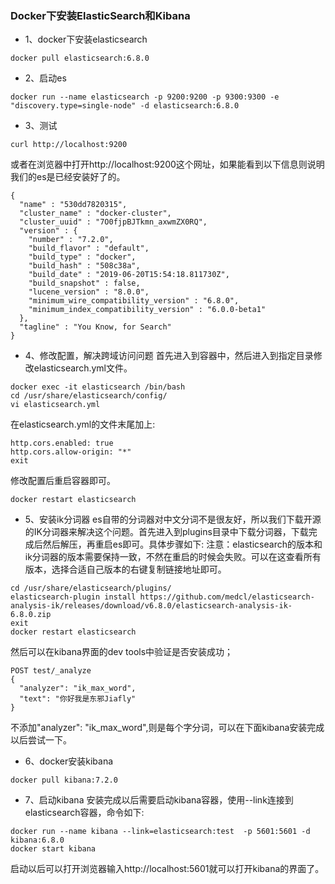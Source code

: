 ### Docker下安装ElasticSearch和Kibana
- 1、docker下安装elasticsearch
```shell script
docker pull elasticsearch:6.8.0
```
- 2、启动es
```shell script
docker run --name elasticsearch -p 9200:9200 -p 9300:9300 -e "discovery.type=single-node" -d elasticsearch:6.8.0
```
- 3、测试
```shell script
curl http://localhost:9200
```
或者在浏览器中打开http://localhost:9200这个网址，如果能看到以下信息则说明我们的es是已经安装好了的。
```
{
  "name" : "530dd7820315",
  "cluster_name" : "docker-cluster",
  "cluster_uuid" : "7O0fjpBJTkmn_axwmZX0RQ",
  "version" : {
    "number" : "7.2.0",
    "build_flavor" : "default",
    "build_type" : "docker",
    "build_hash" : "508c38a",
    "build_date" : "2019-06-20T15:54:18.811730Z",
    "build_snapshot" : false,
    "lucene_version" : "8.0.0",
    "minimum_wire_compatibility_version" : "6.8.0",
    "minimum_index_compatibility_version" : "6.0.0-beta1"
  },
  "tagline" : "You Know, for Search"
}
```
- 4、修改配置，解决跨域访问问题
首先进入到容器中，然后进入到指定目录修改elasticsearch.yml文件。
```shell script
docker exec -it elasticsearch /bin/bash
cd /usr/share/elasticsearch/config/
vi elasticsearch.yml
```
在elasticsearch.yml的文件末尾加上:
```shell script
http.cors.enabled: true
http.cors.allow-origin: "*"
exit
```
修改配置后重启容器即可。
```shell script
docker restart elasticsearch
```

- 5、安装ik分词器
es自带的分词器对中文分词不是很友好，所以我们下载开源的IK分词器来解决这个问题。首先进入到plugins目录中下载分词器，下载完成后然后解压，再重启es即可。具体步骤如下:
注意：elasticsearch的版本和ik分词器的版本需要保持一致，不然在重启的时候会失败。可以在这查看所有版本，选择合适自己版本的右键复制链接地址即可。
```shell script
cd /usr/share/elasticsearch/plugins/
elasticsearch-plugin install https://github.com/medcl/elasticsearch-analysis-ik/releases/download/v6.8.0/elasticsearch-analysis-ik-6.8.0.zip
exit
docker restart elasticsearch 
```
然后可以在kibana界面的dev tools中验证是否安装成功；
```shell script
POST test/_analyze
{
  "analyzer": "ik_max_word",
  "text": "你好我是东邪Jiafly"
}

```
不添加"analyzer": "ik_max_word",则是每个字分词，可以在下面kibana安装完成以后尝试一下。

- 6、docker安装kibana
```shell script
docker pull kibana:7.2.0
```

- 7、启动kibana
安装完成以后需要启动kibana容器，使用--link连接到elasticsearch容器，命令如下:

```shell script
docker run --name kibana --link=elasticsearch:test  -p 5601:5601 -d kibana:6.8.0
docker start kibana
```
启动以后可以打开浏览器输入http://localhost:5601就可以打开kibana的界面了。
